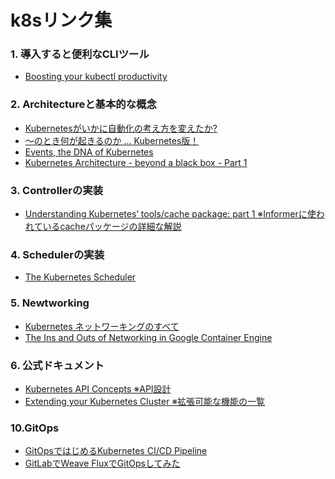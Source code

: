 # k8sリンク集

### 1. 導入すると便利なCLIツール
- [Boosting your kubectl productivity](https://itnext.io/boosting-your-kubectl-productivity-b348f7c25712)

### 2. Architectureと基本的な概念
- [Kubernetesがいかに自動化の考え方を変えたか?](https://deeeet.com/writing/2018/12/13/how-kubernetes-change-our-way-of-automation/)
- [〜のとき何が起きるのか ... Kubernetes版！](https://github.com/jamiehannaford/what-happens-when-k8s/blob/master/ja-jp/README.md
)
- [Events, the DNA of Kubernetes](https://www.mgasch.com/post/k8sevents/
)
- [Kubernetes Architecture - beyond a black box - Part 1](https://www.slideshare.net/harryzhang735/kubernetes-beyond-a-black-box-part-1
)

### 3. Controllerの実装
- [Understanding Kubernetes’ tools/cache package: part 1 ※Informerに使われているcacheパッケージの詳細な解説](https://lairdnelson.wordpress.com/2018/01/07/understanding-kubernetes-tools-cache-package-part-1/)

### 4. Schedulerの実装
- [The Kubernetes Scheduler](https://medium.com/@dominik.tornow/the-kubernetes-scheduler-cd429abac02f)

### 5. Newtworking
- [Kubernetes ネットワーキングのすべて](https://www.slideshare.net/linecorp/kubernetes-124878915)
- [The Ins and Outs of Networking in Google Container Engine](https://speakerdeck.com/thockin/the-ins-and-outs-of-networking-in-google-container-engine)

### 6. 公式ドキュメント
- [Kubernetes API Concepts ※API設計](https://kubernetes.io/docs/reference/using-api/api-concepts/)
- [Extending your Kubernetes Cluster ※拡張可能な機能の一覧](https://kubernetes.io/docs/concepts/extend-kubernetes/extend-cluster/)

### 10.GitOps
 - [GitOpsではじめるKubernetes CI/CD Pipeline](https://www.slideshare.net/linecorp/gitopskubernetes-cicd-pipeline)
 - [GitLabでWeave FluxでGitOpsしてみた](https://speakerdeck.com/endok/gitops-using-flux-and-gitlab)
